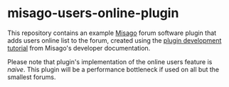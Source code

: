 # misago-users-online-plugin

This repository contains an example [Misago](https://misago-project.org) forum software plugin that adds users online list to the forum, created using the [plugin development tutorial](https://github.com/rafalp/Misago/blob/main/dev-docs/plugins/tutorial.md) from Misago's developer documentation.

Please note that plugin's implementation of the online users feature is _naive_. This plugin will be a performance bottleneck if used on all but the smallest forums.

